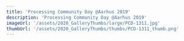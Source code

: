```yaml
---
title: 'Processing Community Day @Aarhus 2019'
description: 'Processing Community Day @Aarhus 2019'
imageUrl: '/assets/2020_GalleryThumbs/large/PCD-1311.jpg'
thumbUrl: '/assets/2020_GalleryThumbs/thumbs/PCD-1311_thumb.png'
---
```

